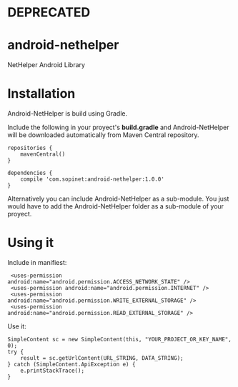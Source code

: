 # DEPRECATED

android-nethelper
=================

NetHelper Android Library

Installation
============

Android-NetHelper is build using Gradle.

Include the following in your proyect's <b>build.gradle</b> and Android-NetHelper will be downloaded automatically from Maven Central repository.

    repositories {
        mavenCentral()
    }
    
    dependencies {
        compile 'com.sopinet:android-nethelper:1.0.0'
    }

Alternatively you can include Android-NetHelper as a sub-module. You just would have to add the Android-NetHelper folder as a sub-module of your proyect.

Using it
========

Include in manifiest:
```
 <uses-permission android:name="android.permission.ACCESS_NETWORK_STATE" />
 <uses-permission android:name="android.permission.INTERNET" />
 <uses-permission android:name="android.permission.WRITE_EXTERNAL_STORAGE" />
 <uses-permission android:name="android.permission.READ_EXTERNAL_STORAGE" />
```
Use it:
```
SimpleContent sc = new SimpleContent(this, "YOUR_PROJECT_OR_KEY_NAME", 0);
try {
    result = sc.getUrlContent(URL_STRING, DATA_STRING);
} catch (SimpleContent.ApiException e) {
    e.printStackTrace();
}
```
